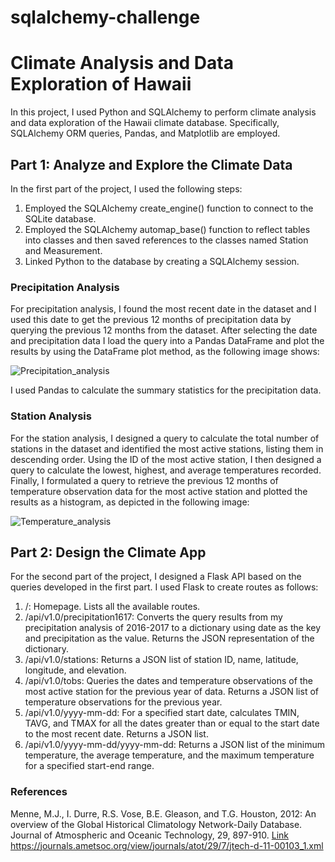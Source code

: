 # sqlalchemy-challenge

#  Climate Analysis and Data Exploration of Hawaii 

In this project, I used Python and SQLAlchemy to perform climate analysis and data exploration of the Hawaii climate database. Specifically, SQLAlchemy ORM queries, Pandas, and Matplotlib are employed.

##  Part 1: Analyze and Explore the Climate Data 

In the first part of the project, I used the following steps:

1.	Employed the SQLAlchemy create_engine() function to connect to the SQLite database.
2.	Employed the SQLAlchemy automap_base() function to reflect tables into classes and then saved references to the classes named Station and Measurement.
3.	Linked Python to the database by creating a SQLAlchemy session.


###  Precipitation Analysis 

For precipitation analysis, I found the most recent date in the dataset and I used this date to get the previous 12 months of precipitation data by querying the previous 12 months from the dataset. After selecting the date and precipitation data I load the query into a Pandas DataFrame and plot the results by using the DataFrame plot method, as the following image shows:

![Precipitation_analysis](https://github.com/MarcoN16/sqlalchemy-challenge/assets/150491559/968e485f-e4ca-4762-ab4a-b34476317921)

I used Pandas to calculate the summary statistics for the precipitation data. 

###  Station Analysis 

For the station analysis, I designed a query to calculate the total number of stations in the dataset and identified the most active stations, listing them in descending order. Using the ID of the most active station, I then designed a query to calculate the lowest, highest, and average temperatures recorded. Finally, I formulated a query to retrieve the previous 12 months of temperature observation data for the most active station and plotted the results as a histogram, as depicted in the following image:

![Temperature_analysis](https://github.com/MarcoN16/sqlalchemy-challenge/assets/150491559/044a55e1-c2b6-4329-9207-e11191397edc)


## Part 2: Design the Climate App

For the second part of the project, I designed a Flask API based on the queries developed in the first part. I used Flask to create routes as follows:

1. /: Homepage. Lists all the available routes.
2. /api/v1.0/precipitation1617: Converts the query results from my precipitation analysis of 2016-2017 to a dictionary using date as the key and precipitation as the value.     Returns the JSON representation of the dictionary.
3. /api/v1.0/stations: Returns a JSON list of station ID, name, latitude, longitude, and elevation.
4. /api/v1.0/tobs: Queries the dates and temperature observations of the most active station for the previous year of data. Returns a JSON list of temperature observations     for the previous year.
5. /api/v1.0/yyyy-mm-dd: For a specified start date, calculates TMIN, TAVG, and TMAX for all the dates greater than or equal to the start date to the most recent date.         Returns a JSON list.
6. /api/v1.0/yyyy-mm-dd/yyyy-mm-dd: Returns a JSON list of the minimum temperature, the average temperature, and the maximum temperature for a specified start-end range.


### References
Menne, M.J., I. Durre, R.S. Vose, B.E. Gleason, and T.G. Houston, 2012: An overview of the Global Historical Climatology Network-Daily Database. Journal of Atmospheric and Oceanic Technology, 29, 897-910. [Link](https://journals.ametsoc.org/view/journals/atot/29/7/jtech-d-11-00103_1.xml) https://journals.ametsoc.org/view/journals/atot/29/7/jtech-d-11-00103_1.xml
